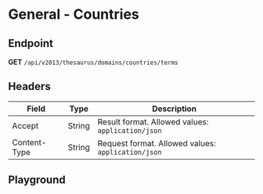 <script setup>
import "../../../style.css"
import SwaggerUI from "../../../swagger/view/SwaggerUI.vue"
import swaggerJson from "../../../swagger/json/thesaurus.general.countries.json";
</script>

# General - Countries

## Endpoint

**GET** `/api/v2013/thesaurus/domains/countries/terms`

## Headers

| Field            | Type   | Description                    |
| ---------------- | ------ | ------------------------------ |
| Accept           | String | Result format. Allowed values: `application/json`  |
| Content-Type     | String | Request format. Allowed values: `application/json` |


## Playground

<SwaggerUI :swaggerJson="swaggerJson" />